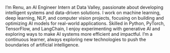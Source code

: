 I’m Renu, an AI Engineer Intern at Data Valley, passionate about developing intelligent systems and data-driven solutions. I work on machine learning, deep learning, NLP, and computer vision projects, focusing on building and optimizing AI models for real-world applications. Skilled in Python, PyTorch, TensorFlow, and LangChain, I enjoy experimenting with generative AI and exploring ways to make AI systems more efficient and impactful. I’m a continuous learner, always exploring new technologies to push the boundaries of artificial intelligence.
